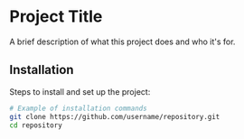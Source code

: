 # Project Title

A brief description of what this project does and who it's for.

## Installation

Steps to install and set up the project:

```bash
# Example of installation commands
git clone https://github.com/username/repository.git
cd repository
